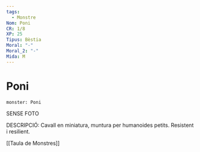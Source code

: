 ```yaml
---
tags:
  - Monstre
Nom: Poni
CR: 1/8
XP: 25
Tipus: Bèstia
Moral: "-"
Moral_2: "-"
Mida: M
---
```

# Poni

```statblock
monster: Poni
```

SENSE FOTO

DESCRIPCIÓ: 
Cavall en miniatura, muntura per humanoides petits. Resistent i resilient.

[[Taula de Monstres]]
